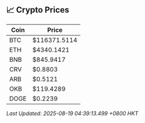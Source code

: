 ## 📈 Crypto Prices

| Coin | Price |
| ---- | ----- |
| BTC | $116371.5114 |
| ETH | $4340.1421 |
| BNB | $845.9417 |
| CRV | $0.8803 |
| ARB | $0.5121 |
| OKB | $119.4289 |
| DOGE | $0.2239 |

_Last Updated: 2025-08-19 04:39:13.499 +0800 HKT_